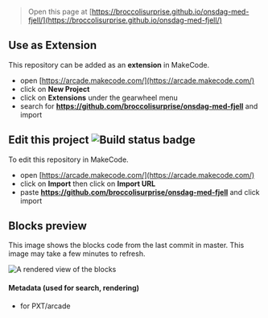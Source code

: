  


> Open this page at [https://broccolisurprise.github.io/onsdag-med-fjell/](https://broccolisurprise.github.io/onsdag-med-fjell/)

## Use as Extension

This repository can be added as an **extension** in MakeCode.

* open [https://arcade.makecode.com/](https://arcade.makecode.com/)
* click on **New Project**
* click on **Extensions** under the gearwheel menu
* search for **https://github.com/broccolisurprise/onsdag-med-fjell** and import

## Edit this project ![Build status badge](https://github.com/broccolisurprise/onsdag-med-fjell/workflows/MakeCode/badge.svg)

To edit this repository in MakeCode.

* open [https://arcade.makecode.com/](https://arcade.makecode.com/)
* click on **Import** then click on **Import URL**
* paste **https://github.com/broccolisurprise/onsdag-med-fjell** and click import

## Blocks preview

This image shows the blocks code from the last commit in master.
This image may take a few minutes to refresh.

![A rendered view of the blocks](https://github.com/broccolisurprise/onsdag-med-fjell/raw/master/.github/makecode/blocks.png)

#### Metadata (used for search, rendering)

* for PXT/arcade
<script src="https://makecode.com/gh-pages-embed.js"></script><script>makeCodeRender("{{ site.makecode.home_url }}", "{{ site.github.owner_name }}/{{ site.github.repository_name }}");</script>
